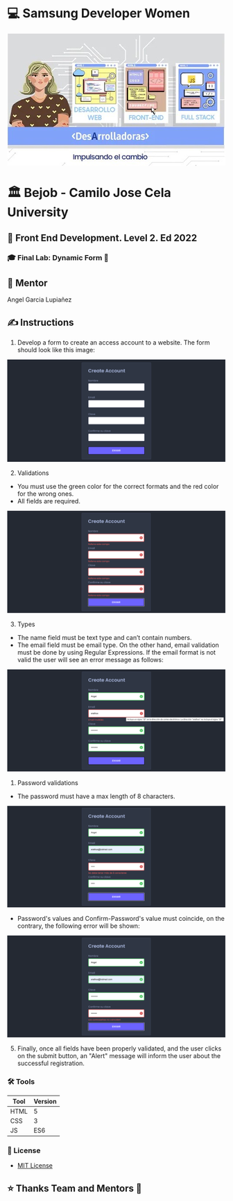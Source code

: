 
# 💻 Samsung Developer Women 

![Samsung-developers](./images/20222_desarrolladoras.jpg)

# 🏛️ Bejob - Camilo Jose Cela University 

## 📜 Front End Development. Level 2. Ed 2022 

### 🎓 Final Lab: Dynamic Form 📝

## 🤵 Mentor

Angel Garcia Lupiañez

## ✍ Instructions

1. Develop a form to create an access account to a website. The form should look like this image:

![first-preview](./images/lab2image1.png)

2. Validations 

- You must use the green color for the correct formats and the red color for the wrong ones.
- All fields are required.

![validations](./images/lab2image2.png)

3. Types

- The name field must be text type and can’t contain numbers.
- The email field must be email type. On the other hand, email validation must be done by using Regular Expressions. If the email format is not valid the user will see an error message as follows:

![email-validation](./images/lab2image3.png)

1. Password validations

- The password must have a max length of 8 characters.

![password-validation](./images/lab2image4.png)

- Password's values and Confirm-Password's value must coincide, on the contrary, the following error will be shown:

![pass-confirmation](images/lab2image5.png)

5. Finally, once all fields have been properly validated, and the user clicks on the submit button, an "Alert" message will inform the user about the successful registration.


### 🛠 Tools

|Tool| Version|
|----|--------|
|HTML|5|
|CSS|3|
|JS| ES6|

### 🔑 License

- [MIT License](LICENSE)

## ⭐ Thanks Team and Mentors 🏅